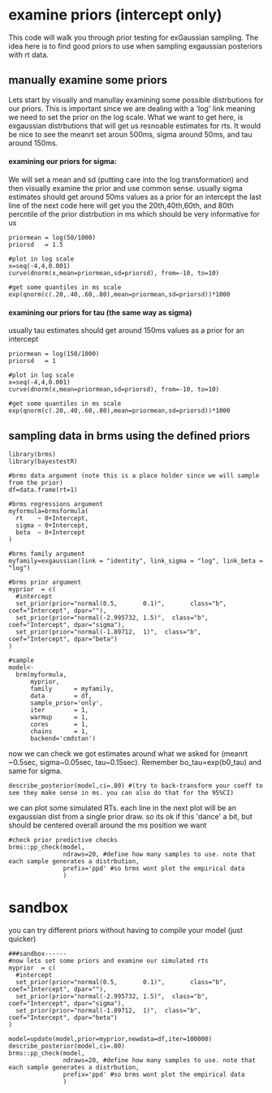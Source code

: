 # examine priors (intercept only)
This code will walk you through prior testing for exGaussian sampling. The idea here is to find good priors to use when sampling exgaussian posteriors with rt data.

## manually examine some priors
Lets start by visually and manullay examining some possible distrbutions for our priors.
This is important since we are dealing with a 'log' link meaning we need to set the prior on the log scale.
What we want to get here, is exgaussian distrbutions that will get us resnoable estimates for rts.
It would be nice to see the meanrt set aroun 500ms, sigma around 50ms, and tau around 150ms.

#### examining our priors for sigma:
We will set a  mean and sd (putting care into the log transformation)
and then visually examine the prior and use common sense. 
usually sigma estimates should get around 50ms values as a prior for an intercept
the last line of the next code here will get you the 20th,40th,60th, and 80th percntile of the prior distrbution in ms
which should be very informative for us

```
priormean = log(50/1000) 
priorsd   = 1.5 

#plot in log scale
x=seq(-4,4,0.001) 
curve(dnorm(x,mean=priormean,sd=priorsd), from=-10, to=10) 

#get some quantiles in ms scale
exp(qnorm(c(.20,.40,.60,.80),mean=priormean,sd=priorsd))*1000 
```

#### examining our priors for tau (the same way as sigma)
usually tau estimates should get around 150ms values as a prior for an intercept
```
priormean = log(150/1000) 
priorsd   = 1 

#plot in log scale
x=seq(-4,4,0.001) 
curve(dnorm(x,mean=priormean,sd=priorsd), from=-10, to=10) 

#get some quantiles in ms scale
exp(qnorm(c(.20,.40,.60,.80),mean=priormean,sd=priorsd))*1000 
```

## sampling data in brms using the defined priors

```
library(brms)
library(bayestestR)

#brms data argument (note this is a place holder since we will sample from the prior)
df=data.frame(rt=1)

#brms regressions argument
myformula=brmsformula(
  rt    ~ 0+Intercept,
  sigma ~ 0+Intercept,
  beta  ~ 0+Intercept
)

#brms family argument
myfamily=exgaussian(link = "identity", link_sigma = "log", link_beta = "log")

#brms prior argument
myprior  = c(
  #intercept
  set_prior(prior="normal(0.5,       0.1)",       class="b", coef="Intercept", dpar=""),
  set_prior(prior="normal(-2.995732, 1.5)",  class="b", coef="Intercept", dpar="sigma"),
  set_prior(prior="normal(-1.89712,  1)",  class="b", coef="Intercept", dpar="beta")
)

#sample
model<-
  brm(myformula,
      myprior,
      family      = myfamily,
      data        = df, 
      sample_prior='only',
      iter        = 1,  
      warmup      = 1,
      cores       = 1, 
      chains      = 1, 
      backend='cmdstan')
```
now we can check we got estimates around what we asked for (meanrt ~0.5sec, sigma~0.05sec, tau~0.15sec). Remember bo_tau=exp(b0_tau) and same for sigma.

```
describe_posterior(model,ci=.80) #(try to back-transform your coeff to see they make sense in ms. you can also do that for the 95%CI)
```

we can plot some simulated RTs. each line in the next plot will be an exgaussian dist from a single prior draw.
so its ok if this 'dance' a bit, but should be centered overall around the ms position we want
```
#check prior predictive checks
brms::pp_check(model,
               ndraws=20, #define how many samples to use. note that each sample generates a distrbution,
               prefix='ppd' #so brms wont plot the empirical data
               )
```

# sandbox
you can try different priors without having to compile your model (just quicker)

```
###sandbox------
#now lets set some priors and examine our simulated rts
myprior  = c(
  #intercept
  set_prior(prior="normal(0.5,       0.1)",       class="b", coef="Intercept", dpar=""),
  set_prior(prior="normal(-2.995732, 1.5)",  class="b", coef="Intercept", dpar="sigma"),
  set_prior(prior="normal(-1.89712,  1)",  class="b", coef="Intercept", dpar="beta")
)

model=update(model,prior=myprior,newdata=df,iter=100000)
describe_posterior(model,ci=.80)
brms::pp_check(model,
               ndraws=20, #define how many samples to use. note that each sample generates a distrbution,
               prefix='ppd' #so brms wont plot the empirical data
               )

```
